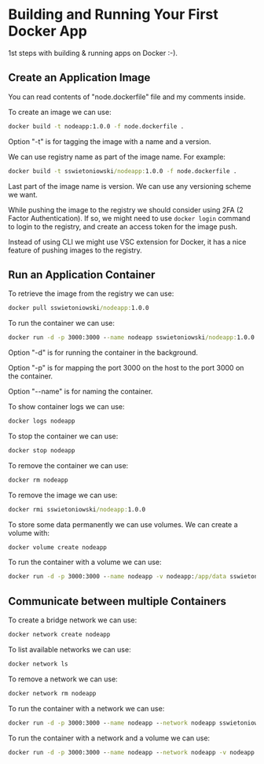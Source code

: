# Building and Running Your First Docker App

1st steps with building & running apps on Docker :-).

## Create an Application Image

You can read contents of "node.dockerfile" file and my comments inside.

To create an image we can use:

```cmd
docker build -t nodeapp:1.0.0 -f node.dockerfile .
```

Option "-t" is for tagging the image with a name and a version.

We can use registry name as part of the image name. For example:

```cmd
docker build -t sswietoniowski/nodeapp:1.0.0 -f node.dockerfile .
```

Last part of the image name is version. We can use any versioning scheme we want.

While pushing the image to the registry we should consider using 2FA (2 Factor Authentication).
If so, we might need to use `docker login` command to login to the registry, and create an
access token for the image push.

Instead of using CLI we might use VSC extension for Docker, it has a nice feature of pushing images to the registry.

## Run an Application Container

To retrieve the image from the registry we can use:

```cmd
docker pull sswietoniowski/nodeapp:1.0.0
```

To run the container we can use:

```cmd
docker run -d -p 3000:3000 --name nodeapp sswietoniowski/nodeapp:1.0.0
```

Option "-d" is for running the container in the background.

Option "-p" is for mapping the port 3000 on the host to the port 3000 on the container.

Option "--name" is for naming the container.

To show container logs we can use:

```cmd
docker logs nodeapp
```

To stop the container we can use:

```cmd
docker stop nodeapp
```

To remove the container we can use:

```cmd
docker rm nodeapp
```

To remove the image we can use:

```cmd
docker rmi sswietoniowski/nodeapp:1.0.0
```

To store some data permanently we can use volumes. We can create a volume with:

```cmd
docker volume create nodeapp
```

To run the container with a volume we can use:

```cmd
docker run -d -p 3000:3000 --name nodeapp -v nodeapp:/app/data sswietoniowski/nodeapp:1.0.0
```

## Communicate between multiple Containers

To create a bridge network we can use:

```cmd
docker network create nodeapp
```

To list available networks we can use:

```cmd
docker network ls
```

To remove a network we can use:

```cmd
docker network rm nodeapp
```

To run the container with a network we can use:

```cmd
docker run -d -p 3000:3000 --name nodeapp --network nodeapp sswietoniowski/nodeapp:1.0.0
```

To run the container with a network and a volume we can use:

```cmd
docker run -d -p 3000:3000 --name nodeapp --network nodeapp -v nodeapp:/app/data sswietoniowski/nodeapp:1.0.0
```
